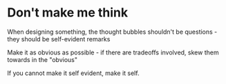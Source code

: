 # Don't make me think

When designing something, the thought bubbles shouldn't be questions - they should be self-evident remarks 

Make it as obvious as possible - if there are tradeoffs involved, skew them towards in the "obvious" 

If you cannot make it self evident, make it self.